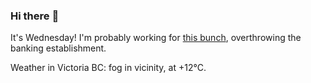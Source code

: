 ### Hi there :wave:

It's Wednesday! I'm probably working for [this bunch](https://github.com/kohofinancial), overthrowing the banking establishment.

Weather in Victoria BC: fog in vicinity, at +12°C.
